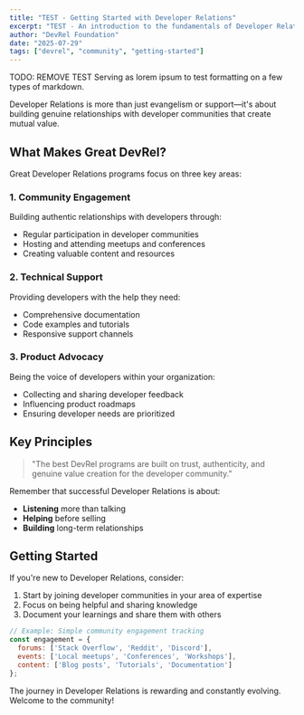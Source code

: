 ```yaml
---
title: "TEST - Getting Started with Developer Relations"
excerpt: "TEST - An introduction to the fundamentals of Developer Relations and how to build successful developer communities."
author: "DevRel Foundation"
date: "2025-07-29"
tags: ["devrel", "community", "getting-started"]
---
```


TODO: REMOVE TEST 
Serving as lorem ipsum to test formatting on a few types of markdown.

Developer Relations is more than just evangelism or support—it's about building genuine relationships with developer communities that create mutual value.

## What Makes Great DevRel?

Great Developer Relations programs focus on three key areas:

### 1. Community Engagement
Building authentic relationships with developers through:
- Regular participation in developer communities
- Hosting and attending meetups and conferences
- Creating valuable content and resources

### 2. Technical Support
Providing developers with the help they need:
- Comprehensive documentation
- Code examples and tutorials
- Responsive support channels

### 3. Product Advocacy
Being the voice of developers within your organization:
- Collecting and sharing developer feedback
- Influencing product roadmaps
- Ensuring developer needs are prioritized

## Key Principles

> "The best DevRel programs are built on trust, authenticity, and genuine value creation for the developer community."

Remember that successful Developer Relations is about:

- **Listening** more than talking
- **Helping** before selling
- **Building** long-term relationships

## Getting Started

If you're new to Developer Relations, consider:

1. Start by joining developer communities in your area of expertise
2. Focus on being helpful and sharing knowledge
3. Document your learnings and share them with others

```javascript
// Example: Simple community engagement tracking
const engagement = {
  forums: ['Stack Overflow', 'Reddit', 'Discord'],
  events: ['Local meetups', 'Conferences', 'Workshops'],
  content: ['Blog posts', 'Tutorials', 'Documentation']
};
```

The journey in Developer Relations is rewarding and constantly evolving. Welcome to the community!
